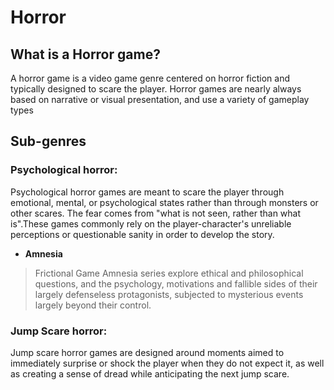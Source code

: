 # Horror

## What is a Horror game?

A horror game is a video game genre centered on horror fiction and typically designed to scare the player. Horror games are nearly always based on narrative or visual presentation, and use a variety of gameplay types


## Sub-genres
### Psychological horror:
Psychological horror games are meant to scare the player through emotional, mental, or psychological states rather than through monsters or other scares. The fear comes from "what is not seen, rather than what is".These games commonly rely on the player-character's unreliable perceptions or questionable sanity in order to develop the story. 

* **Amnesia**
>Frictional Game Amnesia series explore ethical and philosophical questions, and the psychology, motivations and fallible sides of their largely defenseless protagonists, subjected to mysterious events largely beyond their control.

### Jump Scare horror: 

Jump scare horror games are designed around moments aimed to immediately surprise or shock the player when they do not expect it, as well as creating a sense of dread while anticipating the next jump scare. 


